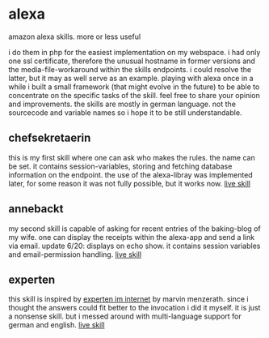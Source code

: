 # alexa
amazon alexa skills. more or less useful

i do them in php for the easiest implementation on my webspace.
i had only one ssl certificate, therefore the unusual hostname in former versions and the media-file-workaround within the skills endpoints. i could resolve the latter, but it may as well serve as an example.
playing with alexa once in a while i built a small framework (that might evolve in the future) to be able to concentrate on the specific tasks of the skill.
feel free to share your opinion and improvements.
the skills are mostly in german language. not the sourcecode and variable names so i hope it to be still understandable.

## chefsekretaerin
this is my first skill where one can ask who makes the rules. the name can be set.
it contains session-variables, storing and fetching database information on the endpoint. the use of the alexa-libray was implemented later, for some reason it was not fully possible, but it works now.
[live skill](https://www.amazon.de/dp/B07B6NVYQP/)

## annebackt
my second skill is capable of asking for recent entries of the baking-blog of my wife. one can display the receipts within the alexa-app and send a link via email. update 6/20: displays on echo show.
it contains session variables and email-permission handling.
[live skill](https://www.amazon.de/dp/B07LGDL4BV)

## experten
this skill is inspired by [experten im internet](https://www.amazon.de/dp/B01N5PB05L) by marvin menzerath.
since i thought the answers could fit better to the invocation i did it myself. it is just a nonsense skill.
but i messed around with multi-language support for german and english.
[live skill](https://www.amazon.de/dp/B07Q1C8Z61)